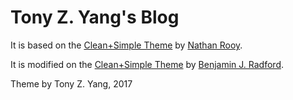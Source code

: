 # Tony Z. Yang's Blog

It is based on the [Clean+Simple Theme](https://github.com/nathanrooy/Clean-and-Simple-Jekyll-Theme) by [Nathan Rooy](https://nathanrooy.github.io). 

It is modified on the [Clean+Simple Theme](https://github.com/benradford/benradford.github.io) by [Benjamin J. Radford](https://benradford.github.io). 


Theme by Tony Z. Yang, 2017



